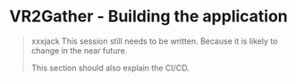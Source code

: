 # VR2Gather - Building the application

> xxxjack This session still needs to be written. Because it is likely to change in the near future.
> 
> This section should also explain the CI/CD.